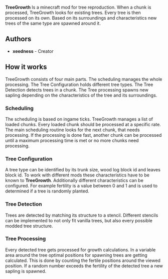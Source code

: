 **TreeGrowth** Is a minecraft mod for tree reproduction. When a chunk is processed, TreeGrowth looks for existing trees. 
Every tree is then processed on its own. Based on its surroundings and characteristics new trees of the same type are spawned around it.

## Authors

- **xeedness** - Creator

## How it works
TreeGrowth consists of four main parts. The scheduling manages the whole processing. The Tree Configuration holds different tree types. The Tree Detection detects trees in a chunk. The Tree processing spawns new sapling depending on the characteristics of the tree and its surroundings.
### Scheduling
The scheduling is based on ingame ticks. TreeGrowth manages a list of loaded chunks. Every loaded chunk should be processed at a specific rate. The main scheduling routine looks for the next chunk, that needs processing. If the processing is done fast, another chunk can be processed until a maximum processing time is met or no more chunks need processing. 

### Tree Configuration
A tree type can be identified by its trunk size, wood log block id and leaves block id. To work with different mods these characteristics have to be known to **TreeGrowth**. Additionally different characteristics can be configured. For example fertility is a value between 0 and 1 and is used to determined if a tree is randomly planted. 

### Tree Detection
Trees are detected by matching its structure to a stencil. Different stencils can be implemented to not only fit vanilla trees, but also every possible modded tree structure. 

### Tree Processing
Every detected tree gets processed for growth calculations. In a variable area around the tree optimal positions for spawning trees are getting calculated. This is done by counting the fertile positions around the viewed position. If a random number exceeds the fertility of the detected tree a new sapling is spawned.



 
